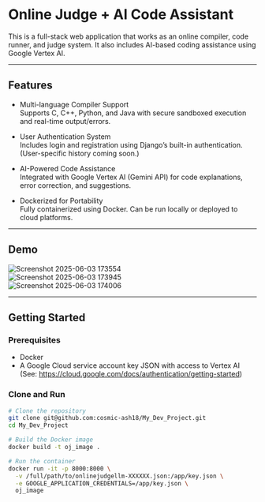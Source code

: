 # Online Judge + AI Code Assistant

This is a full-stack web application that works as an online compiler, code runner, and judge system. It also includes AI-based coding assistance using Google Vertex AI.

---

## Features

- Multi-language Compiler Support  
  Supports C, C++, Python, and Java with secure sandboxed execution and real-time output/errors.

- User Authentication System  
  Includes login and registration using Django’s built-in authentication. (User-specific history coming soon.)

- AI-Powered Code Assistance  
  Integrated with Google Vertex AI (Gemini API) for code explanations, error correction, and suggestions.

- Dockerized for Portability  
  Fully containerized using Docker. Can be run locally or deployed to cloud platforms.

---

## Demo

![Screenshot 2025-06-03 173554](https://github.com/user-attachments/assets/65c69914-c7df-4926-a153-44d74ad6d598)  
![Screenshot 2025-06-03 173945](https://github.com/user-attachments/assets/7edabf60-03a9-4ff7-8b57-81f189f69293)  
![Screenshot 2025-06-03 174006](https://github.com/user-attachments/assets/f355b62a-8cdd-45c3-ac39-1f476556a7b6)

---

## Getting Started

### Prerequisites

- Docker  
- A Google Cloud service account key JSON with access to Vertex AI  
  (See: https://cloud.google.com/docs/authentication/getting-started)

### Clone and Run

```bash
# Clone the repository
git clone git@github.com:cosmic-ash18/My_Dev_Project.git
cd My_Dev_Project

# Build the Docker image
docker build -t oj_image .

# Run the container
docker run -it -p 8000:8000 \
  -v /full/path/to/onlinejudgellm-XXXXXX.json:/app/key.json \
  -e GOOGLE_APPLICATION_CREDENTIALS=/app/key.json \
  oj_image
